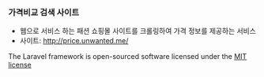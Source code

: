 ### 가격비교 검색 사이트

* 웹으로 서비스 하는 패션 쇼핑몰 사이트를 크롤링하여 가격 정보를 제공하는 서비스
* 사이트: http://price.unwanted.me/

The Laravel framework is open-sourced software licensed under the [MIT license](https://opensource.org/licens)
